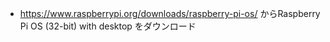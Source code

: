 * https://www.raspberrypi.org/downloads/raspberry-pi-os/ からRaspberry Pi OS (32-bit) with desktop をダウンロード
